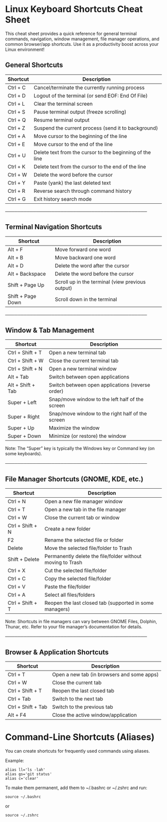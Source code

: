 # Linux Keyboard Shortcuts Cheat Sheet  

This cheat sheet provides a quick reference for general terminal commands, navigation, window management, file manager operations, and common browser/app shortcuts. Use it as a productivity boost across your Linux environment!

## General Shortcuts  
| Shortcut         | Description                                                     |
|------------------|-----------------------------------------------------------------|
| Ctrl + C         | Cancel/terminate the currently running process                  |
| Ctrl + D         | Logout of the terminal (or send EOF: End Of File)                |
| Ctrl + L         | Clear the terminal screen                                       |
| Ctrl + S         | Pause terminal output (freeze scrolling)                        |
| Ctrl + Q         | Resume terminal output                                          |
| Ctrl + Z         | Suspend the current process (send it to background)             |
| Ctrl + A         | Move cursor to the beginning of the line                        |
| Ctrl + E         | Move cursor to the end of the line                              |
| Ctrl + U         | Delete text from the cursor to the beginning of the line        |
| Ctrl + K         | Delete text from the cursor to the end of the line              |
| Ctrl + W         | Delete the word before the cursor                               |
| Ctrl + Y         | Paste (yank) the last deleted text                              |
| Ctrl + R         | Reverse search through command history                          |
| Ctrl + G         | Exit history search mode                                        |

──────────────────────────────────────────────  
## Terminal Navigation Shortcuts  
| Shortcut            | Description                                          |
|---------------------|------------------------------------------------------|
| Alt + F             | Move forward one word                                |
| Alt + B             | Move backward one word                               |
| Alt + D             | Delete the word after the cursor                     |
| Alt + Backspace     | Delete the word before the cursor                    |
| Shift + Page Up     | Scroll up in the terminal (view previous output)     |
| Shift + Page Down   | Scroll down in the terminal                        |

──────────────────────────────────────────────  
## Window & Tab Management  
| Shortcut                   | Description                                                      |
|----------------------------|------------------------------------------------------------------|
| Ctrl + Shift + T           | Open a new terminal tab                                          |
| Ctrl + Shift + W           | Close the current terminal tab                                   |
| Ctrl + Shift + N           | Open a new terminal window                                       |
| Alt + Tab                  | Switch between open applications                                 |
| Alt + Shift + Tab          | Switch between open applications (reverse order)                 |
| Super + Left               | Snap/move window to the left half of the screen                  |
| Super + Right              | Snap/move window to the right half of the screen                 |
| Super + Up                 | Maximize the window                                              |
| Super + Down               | Minimize (or restore) the window                                 |

Note: The “Super” key is typically the Windows key or Command key (on some keyboards).

──────────────────────────────────────────────  
## File Manager Shortcuts (GNOME, KDE, etc.)  
| Shortcut             | Description                                                 |
|----------------------|-------------------------------------------------------------|
| Ctrl + N             | Open a new file manager window                              |
| Ctrl + T             | Open a new tab in the file manager                          |
| Ctrl + W             | Close the current tab or window                             |
| Ctrl + Shift + N     | Create a new folder                                         |
| F2                   | Rename the selected file or folder                          |
| Delete               | Move the selected file/folder to Trash                      |
| Shift + Delete       | Permanently delete the file/folder without moving to Trash  |
| Ctrl + X             | Cut the selected file/folder                                |
| Ctrl + C             | Copy the selected file/folder                               |
| Ctrl + V             | Paste the file/folder                                       |
| Ctrl + A             | Select all files/folders                                    |
| Ctrl + Shift + T     | Reopen the last closed tab (supported in some managers)     |

Note: Shortcuts in file managers can vary between GNOME Files, Dolphin, Thunar, etc. Refer to your file manager’s documentation for details.

──────────────────────────────────────────────  
## Browser & Application Shortcuts  
| Shortcut                  | Description                                        |
|---------------------------|----------------------------------------------------|
| Ctrl + T                  | Open a new tab (in browsers and some apps)         |
| Ctrl + W                  | Close the current tab                              |
| Ctrl + Shift + T          | Reopen the last closed tab                         |
| Ctrl + Tab                | Switch to the next tab                             |
| Ctrl + Shift + Tab        | Switch to the previous tab                         |
| Alt + F4                  | Close the active window/application                |


# Command-Line Shortcuts (Aliases)

You can create shortcuts for frequently used commands using aliases.

Example:
```
alias ll='ls -lah'
alias gs='git status'
alias c='clear'
```
To make them permanent, add them to ~/.bashrc or ~/.zshrc and run:

```
source ~/.bashrc
```
or 
```
source ~/.zshrc
```
